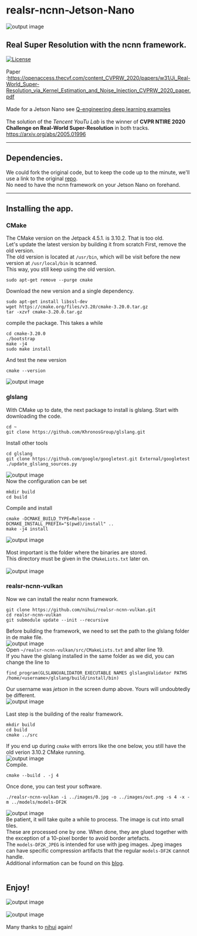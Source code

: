 # realsr-ncnn-Jetson-Nano
![output image]( https://qengineering.eu/images/SRflat.png )
## Real Super Resolution with the ncnn framework. <br/>
[![License](https://img.shields.io/badge/License-BSD%203--Clause-blue.svg)](https://opensource.org/licenses/BSD-3-Clause)<br/><br/>
Paper :https://openaccess.thecvf.com/content_CVPRW_2020/papers/w31/Ji_Real-World_Super-Resolution_via_Kernel_Estimation_and_Noise_Injection_CVPRW_2020_paper.pdf<br/><br/>
Made for a Jetson Nano see [Q-engineering deep learning examples](https://qengineering.eu/deep-learning-examples-on-raspberry-32-64-os.html)<br/><br/>
The solution of the _Tencent YouTu Lab_ is the winner of **CVPR NTIRE 2020 Challenge on Real-World Super-Resolution** in both tracks.<br/>
https://arxiv.org/abs/2005.01996

------------

## Dependencies.
We could fork the original code, but to keep the code up to the minute, we'll use a link to the original [repo](https://github.com/nihui/realsr-ncnn-vulkan).<br/>
No need to have the ncnn framework on your Jetson Nano on forehand.

------------

## Installing the app.
### CMake
The CMake version on the Jetpack 4.5.1. is 3.10.2. That is too old. <br/>
Let's update the latest version by building it from scratch
First, remove the old version.<br/>
The old version is located at `/usr/bin`, which will be visit before the new version at `/usr/local/bin` is scanned.<br/>
This way, you still keep using the old version.
```
sudo apt-get remove --purge cmake
```
Download the new version and a single dependency.
```
sudo apt-get install libssl-dev
wget https://cmake.org/files/v3.20/cmake-3.20.0.tar.gz
tar -xzvf cmake-3.20.0.tar.gz
```
compile the package. This takes a while
```
cd cmake-3.20.0
./bootstrap
make -j4
sudo make install
```
And test the new version
```
cmake --version
```
![output image]( https://qengineering.eu/images/Cmake_3_20_Rdy_Nano.png)<br/>
### glslang
With CMake up to date, the next package to install is glslang.
Start with downloading the code.
```
cd ~
git clone https://github.com/KhronosGroup/glslang.git
```
Install other tools
```
cd glslang
git clone https://github.com/google/googletest.git External/googletest
./update_glslang_sources.py
```
![output image]( https://qengineering.eu/images/glslang_external_nano.png)<br/>
Now the configuration can be set
```
mkdir build
cd build
```
Compile and install
```
cmake -DCMAKE_BUILD_TYPE=Release -DCMAKE_INSTALL_PREFIX="$(pwd)/install" ..
make -j4 install
```
![output image]( https://qengineering.eu/images/glslang_rdy_nano.png)<br/><br/>
Most important is the folder where the binaries are stored.<br/> This directory must be given in the `CMakeLists.txt` later on.<br/><br/>
![output image]( https://qengineering.eu/images/glslang_folder_nano.png)<br/>
### realsr-ncnn-vulkan
Now we can install the realsr ncnn framework.
```
git clone https://github.com/nihui/realsr-ncnn-vulkan.git
cd realsr-ncnn-vulkan
git submodule update --init --recursive
```
Before building the framework, we need to set the path to the glslang folder in de make file.<br/>
![output image]( https://qengineering.eu/images/CMakeLists_nano.png)<br/>
Open `~/realsr-ncnn-vulkan/src/CMakeLists.txt` and alter line 19.<br/> 
If you have the glslang installed in the same folder as we did, you can change the line to
```
find_program(GLSLANGVALIDATOR_EXECUTABLE NAMES glslangValidator PATHS /home/<username>/glslang/build/install/bin)
```
Our username was _jetson_ in the screen dump above. Yours will undoubtedly be different.<br/>
![output image]( https://qengineering.eu/images/CmakeLists_Edit_nano2.png)<br/><br/>
Last step is the building of the realsr framework.
```
mkdir build
cd build
cmake ../src
```
If you end up during `cmake` with errors like the one below, you still have the old verion 3.10.2 CMake running.<br/>
![output image]( https://qengineering.eu/images/realsr_error_nano.png)<br/>
Compile.
```
cmake --build . -j 4
```
Once done, you can test your software. 
```
./realsr-ncnn-vulkan -i ../images/0.jpg -o ../images/out.png -s 4 -x -m ../models/models-DF2K

```
![output image]( https://qengineering.eu/images/realsr_nano_run.png)<br/>
Be patient, it will take quite a while to process. The image is cut into small tiles.<br/>
These are processed one by one. When done, they are glued together with the exception of a 10-pixel border to avoid border artefacts.<br/>
The `models-DF2K_JPEG` is intended for use with jpeg images. Jpeg images can have specific compression artifacts that the regular `models-DF2K` cannot handle.<br/>
Additional information can be found on this [blog](https://linuxreviews.org/RealSR).<br/><br/>
## Enjoy!
![output image]( https://qengineering.eu/images/SRgarden.png)<br/><br/>
![output image]( https://qengineering.eu/images/SRcat.png)<br/><br/>
Many thanks to [nihui](https://github.com/nihui/) again!<br/>
